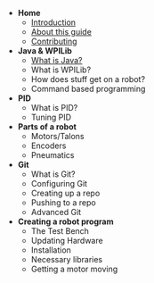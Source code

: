 * **Home**
  * [Introduction](README.md)
  * [About this guide](about.md)
  * [Contributing](contributing.md)
* **Java & WPILib**
  * [What is Java?](JavaAndWPILib/java.md)
  * What is WPILib?
  * How does stuff get on a robot?
  * Command based programming
* **PID**
  * What is PID?
  * Tuning PID
* **Parts of a robot**
  * Motors/Talons
  * Encoders
  * Pneumatics
* **Git**
  * What is Git?
  * Configuring Git
  * Creating up a repo
  * Pushing to a repo
  * Advanced Git
* **Creating a robot program**
  * The Test Bench
  * Updating Hardware
  * Installation
  * Necessary libraries
  * Getting a motor moving
